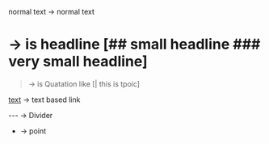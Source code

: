 normal text -> normal text

# -> is headline [## small headline ### very small headline]

> -> is Quatation like [| this is tpoic]

[text](link) -> text based link

--- -> Divider 

* -> point 
